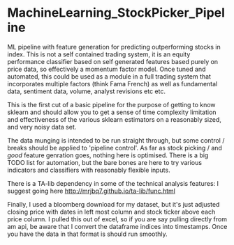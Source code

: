 # MachineLearning_StockPicker_Pipeline
ML pipeline with feature generation for predicting outperforming stocks in index.
This is not a self contained trading system, it is an equity performance classifier based on self generated features based purely on price data, so effectively a momentum factor model. Once tuned and automated, this could be used as a module in a full trading system that incorporates multiple factors (think Fama French) as well as fundamental data, sentiment data, volume, analyst revisions etc etc.

This is the first cut of a basic pipeline for the purpose of getting to know sklearn and should allow you to get a sense of time complexity limitation and effectiveness of the various sklearn estimators on a reasonably sized, and very noisy data set. 

The data munging is intended to be run straight through, but some control / breaks should be applied to 'pipeline control'.
As far as stock picking / and *good* feature genration goes, nothing here is optimised. There is a big TODO list for automation, but the bare bones are here to try various indicators and classifiers with reasonably flexible inputs.

There is a TA-lib dependency in some of the technical analysis features: I suggest going here http://mrjbq7.github.io/ta-lib/func.html

Finally, I used a bloomberg download for my dataset, but it's just adjusted closing price with dates in left most column and stock ticker above each price column. I pulled this out of excel, so if you are say pulling directly from am api, be aware that I convert the dataframe indices into timestamps. Once you have the data in that format is should run smoothly.

